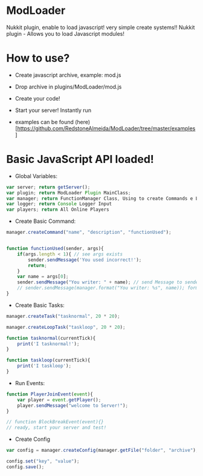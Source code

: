 # ModLoader
Nukkit plugin, enable to load javascript! very simple create systems!!
Nukkit plugin - Allows you to load Javascript modules! 
# How to use?
- Create javascript archive, example: mod.js
- Drop archive in plugins/ModLoader/mod.js
- Create your code!
- Start your server! Instantly run

- examples can be found (here)[https://github.com/RedstoneAlmeida/ModLoader/tree/master/examples]

# Basic JavaScript API loaded!
- Global Variables:
```javascript
var server; return getServer();
var plugin; return ModLoader Plugin MainClass;
var manager; return FunctionManager Class, Using to create Commands e Loops
var logger; return Console Logger Input
var players; return All Online Players
```

- Create Basic Command:
```javascript
manager.createCommand("name", "description", "functionUsed");


function functionUsed(sender, args){
    if(args.length < 1){ // see args exists
        sender.sendMessage('You used incorrect!');
        return;
    }
    var name = args[0];
    sender.sendMessage("You writer: " + name); // send Message to sender
    // sender.sendMessage(manager.format("You writer: %s", name)); format your message
}
```

- Create Basic Tasks:
```javascript
manager.createTask("tasknormal", 20 * 20);

manager.createLoopTask("taskloop", 20 * 20);

function tasknormal(currentTick){
    print('I tasknormal!');
}

function taskloop(currentTick){
    print('I taskloop');
}
```

- Run Events:
```javascript
function PlayerJoinEvent(event){
    var player = event.getPlayer();
    player.sendMessage("welcome to Server!");
}

// function BlockBreakEvent(event){}
// ready, start your server and test!
```

- Create Config
```javascript
var config = manager.createConfig(manager.getFile("folder", "archive"), 2); // 2 = Config.YAML

config.set("key", "value");
config.save();
```
